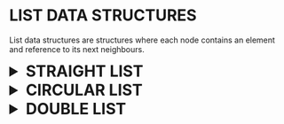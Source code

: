 # LIST DATA STRUCTURES

List data structures are structures where each node contains an element and reference to its next neighbours.

<details>

<summary style="font-size: 2em; font-weight: bold">STRAIGHT LIST</summary>

The straight list is a simple array based linked list implementation where each node only points to its next neighbor until an end is reached.

```c++
// macro settings to define straight list properties before including library
#define STRAIGHT_LIST_DATA_TYPE [type]   // defines the data type to store
#define STRAIGHT_LIST_SIZE      [size]   // defines the maximum positive array size
#define STRAIGHT_LIST_ASSERT    [assert] // defines the assert function for invalid states
#include "straight_list.h"
```

The straight list is made out of an elements array and another next indexes array that maps to each element. Apart from the list size the structure also has a head index variable. Underneath the structure relies on a linked list based stack implementation to save removed empty indexes, or holes.

```c++
typedef struct straight_list {
    STRAIGHT_LIST_DATA_TYPE elements[STRAIGHT_LIST_SIZE]; // array to store elements
    size_t next[STRAIGHT_LIST_SIZE]; // array to store next indexes
    size_t size, head; // list size and head index parameter
    size_t empty_size, empty_head; // empty stack's size and head
} straight_list_s;
```

<details>

<summary style="font-size: 1.5em;">create</summary>

Creates an empty list structure.

```c++
straight_list_s create_straight_list(void);
```

```c++
#define STRAIGHT_LIST_DATA_TYPE int
#include "straight_list.h"

int main() {
    straight_list_s list = create_straight_list();
    
    // do something
    
    return 0;
}
```

</details>

<details>

<summary style="font-size: 1.5em;">destroy</summary>

Destroys list and all elements in it.

```c++
typedef void (*destroy_straight_list_fn) (STRAIGHT_LIST_DATA_TYPE * element);
void destroy_straight_list(straight_list_s * list, const destroy_straight_list_fn destroy);
```

```c++
#define STRAIGHT_LIST_DATA_TYPE char*
#include "straight_list.h"

#include <stdlib.h>

void destroy_string(STRAIGHT_LIST_DATA_TYPE * string) {
    free(*string);
    (*string) = NULL;
}

int main() {
    straight_list_s list = create_straight_list();
    
    // do something
    
    destroy_straight_list(&list, destroy_string);
    
    return 0;
}
```

</details>

<details>

<summary style="font-size: 1.5em;">clear</summary>

Clears all elements in list.

```c++
typedef void (*destroy_straight_list_fn) (STRAIGHT_LIST_DATA_TYPE * element);
void clear_straight_list(straight_list_s * list, const destroy_straight_list_fn destroy);
```

```c++
#define STRAIGHT_LIST_DATA_TYPE char*
#include "straight_list.h"

#include <stdlib.h>

void destroy_string(STRAIGHT_LIST_DATA_TYPE * string) {
    free(*string);
    (*string) = NULL;
}

int main() {
    straight_list_s list = create_straight_list();
    
    // do something
    
    clear_straight_list(&list, destroy_string);
    
    // do something anew
    
    destroy_straight_list(&list, destroy_string);
    
    return 0;
}
```

</details>

<details>

<summary style="font-size: 1.5em;">copy</summary>

Copies the list and all its elements into a new structure.

```c++
typedef STRAIGHT_LIST_DATA_TYPE (*copy_straight_list_fn) (const STRAIGHT_LIST_DATA_TYPE element);
straight_list_s copy_straight_list(const straight_list_s * list, const copy_straight_list_fn copy);
```

```c++
#define STRAIGHT_LIST_DATA_TYPE int
#include "straight_list.h"

STRAIGHT_LIST_DATA_TYPE copy_int(const STRAIGHT_LIST_DATA_TYPE integer) {
    return integer;
}

int main() {
    straight_list_s list = create_straight_list();
    
    // do something
    
    straight_list_s copy = copy_straight_list(&list, copy_int);
    
    // do something with list and copy

    return 0;
}
```

</details>

<details>

<summary style="font-size: 1.5em;">is empty</summary>

Checks if list is empty.

```c++
bool is_empty_straight_list(const straight_list_s * list);
```

```c++
#define STRAIGHT_LIST_DATA_TYPE int
#include "straight_list.h"

int main() {
    straight_list_s list = create_straight_list();
    
    // do something
    
    while (!is_empty_straight_list(&list)) {
        // do something while list is not empty
    }

    return 0;
}
```

</details>

<details>

<summary style="font-size: 1.5em;">is full</summary>

Checks if list is full.

```c++
bool is_full_straight_list(const straight_list_s * list);
```

```c++
#define STRAIGHT_LIST_DATA_TYPE int
#include "straight_list.h"

int main() {
    straight_list_s list = create_straight_list();
        
    while (!is_full_straight_list(&list)) {
        // do something while stack is not full
    }

    return 0;
}
```

</details>

<details>

<summary style="font-size: 1.5em;">foreach</summary>

Iterates over and operates on each element in structure using generic arguments.

```c++
typedef bool (*operate_straight_list_fn) (STRAIGHT_LIST_DATA_TYPE * element, void * args);
void foreach_straight_list(straight_list_s * list, const operate_straight_list_fn operate, void * args);
```

```c++
#define STRAIGHT_LIST_DATA_TYPE int
#include "straight_list.h"

bool increment(STRAIGHT_LIST_DATA_TYPE * integer, void * value) {
    int * true_value = value;
    (*integer) += (*true_value);
    
    return true; // to iterate over each element
}

int main() {
    straight_list_s list = create_straight_list();
    
    // do something
    
    int value = 42;
    foreach_straight_list(&list, increment, &value);
    
    // do something with incremented straight_list elements

    return 0;
}
```

</details>

<details>

<summary style="font-size: 1.5em;">map</summary>

Map function that maps elements into array and manages it using size and args.

```c++
void (*manage_straight_list_fn) (STRAIGHT_LIST_DATA_TYPE * array, const size_t size, void * args);
void map_straight_list(straight_list_s * list, const manage_straight_list_fn manage, void * args);
```

```c++
#define STRAIGHT_LIST_DATA_TYPE int
#include "straight_list.h"

#include <stdlib.h>

int compare_int(const void * a, const void * b) {
    return (*(STRAIGHT_LIST_DATA_TYPE*)(a)) - (*(STRAIGHT_LIST_DATA_TYPE*)(b));
}

void sort_int(STRAIGHT_LIST_DATA_TYPE * array, const size_t size, void * compare) {
    qsort(array, size, sizeof(STRAIGHT_LIST_DATA_TYPE), compare);
}

int main() {
    straight_list_s list = create_straight_list();
    
    // do something
    
    map_straight_list(&list, sort_int, compare_int);
    
    // do something with sorted straight_list elements

    return 0;
}
```

</details>

<details>

<summary style="font-size: 1.5em;">insert at</summary>

Inserts element at index position less than or equal to list's size.

```c++
void insert_at_straight_list(straight_list_s * list, const size_t index, const STRAIGHT_LIST_DATA_TYPE element);
```

```c++
#define STRAIGHT_LIST_DATA_TYPE int
#include "straight_list.h"

int main() {
    straight_list_s list = create_straight_list();
    
    STRAIGHT_LIST_DATA_TYPE element = { 0 };
    insert_at_straight_list(&list, 0, element);
    
    // do something
    
    return 0;
}
```

</details>

<details>

<summary style="font-size: 1.5em;">get</summary>

Gets element at index position less than list's size without removing it.

```c++
STRAIGHT_LIST_DATA_TYPE get_straight_list(const straight_list_s * list, const size_t index);
```

```c++
#define STRAIGHT_LIST_DATA_TYPE int
#include "straight_list.h"

int main() {
    straight_list_s list = create_straight_list();
    
    // do something
        
    STRAIGHT_LIST_DATA_TYPE element = get_straight_list(&list, 0);
    
    // do something with element

    return 0;
}
```

</details>

<details>

<summary style="font-size: 1.5em;">remove first</summary>

Removes first instance of element based on zero equal comparison.
Returns false assertion and exit failure if no element is found.

```c++
typedef int (*compare_straight_list_fn) (const STRAIGHT_LIST_DATA_TYPE one, const STRAIGHT_LIST_DATA_TYPE two);
STRAIGHT_LIST_DATA_TYPE remove_first_straight_list(straight_list_s * list, const STRAIGHT_LIST_DATA_TYPE element, const compare_straight_list_fn compare);
```

```c++
#define STRAIGHT_LIST_DATA_TYPE int
#include "straight_list.h"

int compare_int(const STRAIGHT_LIST_DATA_TYPE a, const STRAIGHT_LIST_DATA_TYPE b) {
    return a - b;
}

int main() {
    straight_list_s list = create_straight_list();
    
    // do something
    
    STRAIGHT_LIST_DATA_TYPE element = { 0 };
    STRAIGHT_LIST_DATA_TYPE removed = remove_first_straight_list(&list, element);
    
    // do something with removed element

    return 0;
}
```

</details>

<details>

<summary style="font-size: 1.5em;">remove at</summary>

Removes element at index less than list's size.

```c++
STRAIGHT_LIST_DATA_TYPE remove_at_straight_list(straight_list_s * list, const size_t index);
```

```c++
#define STRAIGHT_LIST_DATA_TYPE int
#include "straight_list.h"

int main() {
    straight_list_s list = create_straight_list();
    
    // do something
    
    STRAIGHT_LIST_DATA_TYPE removed = remove_at_straight_list(&list, 0);
    
    // do something with first removed element

    return 0;
}
```

</details>

<details>

<summary style="font-size: 1.5em;">reverse</summary>

Reverses list (I mean, yeah).

```c++
void reverse_straight_list(straight_list_s * list);
```

```c++
#define STRAIGHT_LIST_DATA_TYPE int
#include "straight_list.h"

int main() {
    straight_list_s list = create_straight_list();
    
    // do something
    
    reverse_straight_list(&list);
    
    // do something with reversed list

    return 0;
}
```

</details>

<details>

<summary style="font-size: 1.5em;">splice</summary>

Splices source into destination list while clearing source list.

```c++
void splice_straight_list(straight_list_s * restrict destination, straight_list_s * restrict source, const size_t index);
```

```c++
#define STRAIGHT_LIST_DATA_TYPE int
#include "straight_list.h"

int main() {
    straight_list_s one = create_straight_list();
    straight_list_s two = create_straight_list();
    
    // do something
    
    splice_straight_list(&one, &two, one.size); // one's size to concatenate
    
    // do something with concatenated or empty list

    return 0;
}
```

</details>

<details>

<summary style="font-size: 1.5em;">split</summary>

Splits list and returns smaller list based on index less than list's size and new size.

```c++
straight_list_s split_straight_list(straight_list_s * list, const size_t index, const size_t size);
```

```c++
#define STRAIGHT_LIST_DATA_TYPE int
#include "straight_list.h"

int main() {
    straight_list_s list = create_straight_list();
    
    // do something
    
    straight_list_s split = split_straight_list(&list, 0, list.size / 2); // halve list
    
    // do something with first and second half

    return 0;
}
```

</details>

</details>

<details>

<summary style="font-size: 2em; font-weight: bold">CIRCULAR LIST</summary>

The circular list is a simple array based circular linked list implementation where each node points to its next neighbor and then reverts back to the beginning.

```c++
// macro settings to define circular list properties before including library
#define CIRCULAR_LIST_DATA_TYPE [type]   // defines the data type to store
#define CIRCULAR_LIST_SIZE      [size]   // defines the maximum positive array size
#define CIRCULAR_LIST_ASSERT    [assert] // defines the assert function for invalid states
#include "circular_list.h"
```

The circular list is made out of an elements array and another next indexes array that maps to each element. Apart from the list size the structure also has a tail index to guarantee faster element appending to its end. Underneath the structure relies on a linked list based stack implementation to save removed empty indexes, or holes.

```c++
typedef struct circular_list {
    size_t next[CIRCULAR_LIST_SIZE];
    size_t size, tail; // list size and tail index parameter
    size_t empty_size, empty_head; // empty stack's size and head
    CIRCULAR_LIST_DATA_TYPE elements[CIRCULAR_LIST_SIZE];
} circular_list_s;
```

<details>

<summary style="font-size: 1.5em;">create</summary>

Creates an empty list structure.

```c++
circular_list_s create_circular_list(void);
```

```c++
#define CIRCULAR_LIST_DATA_TYPE int
#include "circular_list.h"

int main() {
    circular_list_s list = create_circular_list();
    
    // do something
    
    return 0;
}
```

</details>

<details>

<summary style="font-size: 1.5em;">destroy</summary>

Destroys list and all elements in it.

```c++
typedef void (*destroy_circular_list_fn) (CIRCULAR_LIST_DATA_TYPE * element);
void destroy_circular_list(circular_list_s * list, const destroy_circular_list_fn destroy);
```

```c++
#define CIRCULAR_LIST_DATA_TYPE char*
#include "circular_list.h"

#include <stdlib.h>

void destroy_string(CIRCULAR_LIST_DATA_TYPE * string) {
    free(*string);
    (*string) = NULL;
}

int main() {
    circular_list_s list = create_circular_list();
    
    // do something
    
    destroy_circular_list(&list, destroy_string);
    
    return 0;
}
```

</details>

<details>

<summary style="font-size: 1.5em;">clear</summary>

Clears all elements in list.

```c++
typedef void (*destroy_circular_list_fn) (CIRCULAR_LIST_DATA_TYPE * element);
void clear_circular_list(circular_list_s * list, const destroy_circular_list_fn destroy);
```

```c++
#define CIRCULAR_LIST_DATA_TYPE char*
#include "circular_list.h"

#include <stdlib.h>

void destroy_string(CIRCULAR_LIST_DATA_TYPE * string) {
    free(*string);
    (*string) = NULL;
}

int main() {
    circular_list_s list = create_circular_list();
    
    // do something
    
    clear_circular_list(&list, destroy_string);
    
    // do something anew
    
    destroy_circular_list(&list, destroy_string);
    
    return 0;
}
```

</details>

<details>

<summary style="font-size: 1.5em;">copy</summary>

Copies the list and all its elements into a new structure.

```c++
typedef CIRCULAR_LIST_DATA_TYPE (*copy_circular_list_fn) (const CIRCULAR_LIST_DATA_TYPE element);
circular_list_s copy_circular_list(const circular_list_s * list, const copy_circular_list_fn copy);
```

```c++
#define CIRCULAR_LIST_DATA_TYPE int
#include "circular_list.h"

CIRCULAR_LIST_DATA_TYPE copy_int(const CIRCULAR_LIST_DATA_TYPE integer) {
    return integer;
}

int main() {
    circular_list_s list = create_circular_list();
    
    // do something
    
    circular_list_s copy = copy_circular_list(&list, copy_int);
    
    // do something with list and copy

    return 0;
}
```

</details>

<details>

<summary style="font-size: 1.5em;">is empty</summary>

Checks if list is empty.

```c++
bool is_empty_circular_list(const circular_list_s * list);
```

```c++
#define CIRCULAR_LIST_DATA_TYPE int
#include "circular_list.h"

int main() {
    circular_list_s list = create_circular_list();
    
    // do something
    
    while (!is_empty_circular_list(&list)) {
        // do something while list is not empty
    }

    return 0;
}
```

</details>

<details>

<summary style="font-size: 1.5em;">is full</summary>

Checks if list is full.

```c++
bool is_full_circular_list(const circular_list_s * list);
```

```c++
#define CIRCULAR_LIST_DATA_TYPE int
#include "circular_list.h"

int main() {
    circular_list_s list = create_circular_list();
        
    while (!is_full_circular_list(&list)) {
        // do something while stack is not full
    }

    return 0;
}
```

</details>

<details>

<summary style="font-size: 1.5em;">foreach</summary>

Iterates over and operates on each element in structure using generic arguments.

```c++
typedef bool (*operate_circular_list_fn) (CIRCULAR_LIST_DATA_TYPE * element, void * args);
void foreach_circular_list(circular_list_s * list, const operate_circular_list_fn operate, void * args);
```

```c++
#define CIRCULAR_LIST_DATA_TYPE int
#include "circular_list.h"

bool increment(CIRCULAR_LIST_DATA_TYPE * integer, void * value) {
    int * true_value = value;
    (*integer) += (*true_value);
    
    return true; // to iterate over each element
}

int main() {
    circular_list_s list = create_circular_list();
    
    // do something
    
    int value = 42;
    foreach_circular_list(&list, increment, &value);
    
    // do something with incremented circular_list elements

    return 0;
}
```

</details>

<details>

<summary style="font-size: 1.5em;">map</summary>

Map function that maps elements into array and manages it using size and args.

```c++
void (*manage_circular_list_fn) (CIRCULAR_LIST_DATA_TYPE * array, const size_t size, void * args);
void map_circular_list(circular_list_s * list, const manage_circular_list_fn manage, void * args);
```

```c++
#define CIRCULAR_LIST_DATA_TYPE int
#include "circular_list.h"

#include <stdlib.h>

int compare_int(const void * a, const void * b) {
    return (*(CIRCULAR_LIST_DATA_TYPE*)(a)) - (*(CIRCULAR_LIST_DATA_TYPE*)(b));
}

void sort_int(CIRCULAR_LIST_DATA_TYPE * array, const size_t size, void * compare) {
    qsort(array, size, sizeof(CIRCULAR_LIST_DATA_TYPE), compare);
}

int main() {
    circular_list_s list = create_circular_list();
    
    // do something
    
    map_circular_list(&list, sort_int, compare_int);
    
    // do something with sorted circular_list elements

    return 0;
}
```

</details>

<details>

<summary style="font-size: 1.5em;">insert at</summary>

Inserts element at index position less than or equal to list's size.

```c++
void insert_at_circular_list(circular_list_s * list, const size_t index, const CIRCULAR_LIST_DATA_TYPE element);
```

```c++
#define CIRCULAR_LIST_DATA_TYPE int
#include "circular_list.h"

int main() {
    circular_list_s list = create_circular_list();
    
    CIRCULAR_LIST_DATA_TYPE element = { 0 };
    insert_at_circular_list(&list, 0, element);
    
    // do something
    
    return 0;
}
```

</details>

<details>

<summary style="font-size: 1.5em;">get</summary>

Gets element at index position less than list's size without removing it.

```c++
CIRCULAR_LIST_DATA_TYPE get_circular_list(const circular_list_s * list, const size_t index);
```

```c++
#define CIRCULAR_LIST_DATA_TYPE int
#include "circular_list.h"

int main() {
    circular_list_s list = create_circular_list();
    
    // do something
        
    CIRCULAR_LIST_DATA_TYPE element = get_circular_list(&list, 0);
    
    // do something with element

    return 0;
}
```

</details>

<details>

<summary style="font-size: 1.5em;">remove first</summary>

Removes first instance of element based on zero equal comparison.
Returns false assertion and exit failure if no element is found.

```c++
typedef int (*compare_circular_list_fn) (const CIRCULAR_LIST_DATA_TYPE one, const CIRCULAR_LIST_DATA_TYPE two);
CIRCULAR_LIST_DATA_TYPE remove_first_circular_list(circular_list_s * list, const CIRCULAR_LIST_DATA_TYPE element, const compare_circular_list_fn compare);
```

```c++
#define CIRCULAR_LIST_DATA_TYPE int
#include "circular_list.h"

int compare_int(const CIRCULAR_LIST_DATA_TYPE a, const CIRCULAR_LIST_DATA_TYPE b) {
    return a - b;
}

int main() {
    circular_list_s list = create_circular_list();
    
    // do something
    
    CIRCULAR_LIST_DATA_TYPE element = { 0 };
    CIRCULAR_LIST_DATA_TYPE removed = remove_first_circular_list(&list, element);
    
    // do something with removed element

    return 0;
}
```

</details>

<details>

<summary style="font-size: 1.5em;">remove at</summary>

Removes element at index less than list's size.

```c++
CIRCULAR_LIST_DATA_TYPE remove_at_circular_list(circular_list_s * list, const size_t index);
```

```c++
#define CIRCULAR_LIST_DATA_TYPE int
#include "circular_list.h"

int main() {
    circular_list_s list = create_circular_list();
    
    // do something
    
    CIRCULAR_LIST_DATA_TYPE removed = remove_at_circular_list(&list, 0);
    
    // do something with first removed element

    return 0;
}
```

</details>

<details>

<summary style="font-size: 1.5em;">reverse</summary>

Reverses list (I mean, yeah).

```c++
void reverse_circular_list(circular_list_s * list);
```

```c++
#define CIRCULAR_LIST_DATA_TYPE int
#include "circular_list.h"

int main() {
    circular_list_s list = create_circular_list();
    
    // do something
    
    reverse_circular_list(&list);
    
    // do something with reversed list

    return 0;
}
```

</details>

<details>

<summary style="font-size: 1.5em;">shift</summary>

Shifts list to next number of elements.

```c++
void shift_circular_list(circular_list_s * list, const size_t shift);
```

```c++
#define CIRCULAR_LIST_DATA_TYPE int
#include "circular_list.h"

int main() {
    circular_list_s list = create_circular_list();
    
    // do something
    
    shift_circular_list(&list, list.size / 2);
    
    // do something with reversed list

    return 0;
}
```

</details>

<details>

<summary style="font-size: 1.5em;">splice</summary>

Splices source into destination list while clearing source list.

```c++
void splice_circular_list(circular_list_s * restrict destination, circular_list_s * restrict source, const size_t index);
```

```c++
#define CIRCULAR_LIST_DATA_TYPE int
#include "circular_list.h"

int main() {
    circular_list_s one = create_circular_list();
    circular_list_s two = create_circular_list();
    
    // do something
    
    splice_circular_list(&one, &two, one.size); // one's size to concatenate
    
    // do something with concatenated or empty list

    return 0;
}
```

</details>

<details>

<summary style="font-size: 1.5em;">split</summary>

Splits list and returns smaller list based on index less than list's size and new size.

```c++
circular_list_s split_circular_list(circular_list_s * list, const size_t index, const size_t size);
```

```c++
#define CIRCULAR_LIST_DATA_TYPE int
#include "circular_list.h"

int main() {
    circular_list_s list = create_circular_list();
    
    // do something
    
    circular_list_s split = split_circular_list(&list, 0, list.size / 2); // halve list
    
    // do something with first and second half

    return 0;
}
```

</details>

</details>

<details>

<summary style="font-size: 2em; font-weight: bold">DOUBLE LIST</summary>

The double list is a simple array based circular doubly linked list implementation where each node points to its next and previous neighbor until it reverts back to the beginning.

```c++
// macro settings to define double list properties before including library
#define DOUBLE_LIST_DATA_TYPE [type]   // defines the data type to store
#define DOUBLE_LIST_SIZE      [size]   // defines the maximum positive array size
#define DOUBLE_LIST_ASSERT    [assert] // defines the assert function for invalid states
#include "double_list.h"
```

The double list is made out of an elements array and another next indexes array that maps to each element. Apart from the list size the structure also has a head index. The structure removes elements by switching them with the last element in the array and properly fixing pointers to guarantee the absence of holes.

```c++
typedef struct double_list {
    size_t node[DOUBLE_LIST_NODE_COUNT][DOUBLE_LIST_SIZE];
    size_t size, head;
    DOUBLE_LIST_DATA_TYPE elements[DOUBLE_LIST_SIZE];
} double_list_s;
```

<details>

<summary style="font-size: 1.5em;">create</summary>

Creates an empty list structure.

```c++
double_list_s create_double_list(void);
```

```c++
#define DOUBLE_LIST_DATA_TYPE int
#include "double_list.h"

int main() {
    double_list_s list = create_double_list();
    
    // do something
    
    return 0;
}
```

</details>

<details>

<summary style="font-size: 1.5em;">destroy</summary>

Destroys list and all elements in it.

```c++
typedef void (*destroy_double_list_fn) (DOUBLE_LIST_DATA_TYPE * element);
void destroy_double_list(double_list_s * list, const destroy_double_list_fn destroy);
```

```c++
#define DOUBLE_LIST_DATA_TYPE char*
#include "double_list.h"

#include <stdlib.h>

void destroy_string(DOUBLE_LIST_DATA_TYPE * string) {
    free(*string);
    (*string) = NULL;
}

int main() {
    double_list_s list = create_double_list();
    
    // do something
    
    destroy_double_list(&list, destroy_string);
    
    return 0;
}
```

</details>

<details>

<summary style="font-size: 1.5em;">clear</summary>

Clears all elements in list.

```c++
typedef void (*destroy_double_list_fn) (DOUBLE_LIST_DATA_TYPE * element);
void clear_double_list(double_list_s * list, const destroy_double_list_fn destroy);
```

```c++
#define DOUBLE_LIST_DATA_TYPE char*
#include "double_list.h"

#include <stdlib.h>

void destroy_string(DOUBLE_LIST_DATA_TYPE * string) {
    free(*string);
    (*string) = NULL;
}

int main() {
    double_list_s list = create_double_list();
    
    // do something
    
    clear_double_list(&list, destroy_string);
    
    // do something anew
    
    destroy_double_list(&list, destroy_string);
    
    return 0;
}
```

</details>

<details>

<summary style="font-size: 1.5em;">copy</summary>

Copies the list and all its elements into a new structure.

```c++
typedef DOUBLE_LIST_DATA_TYPE (*copy_double_list_fn) (const DOUBLE_LIST_DATA_TYPE element);
double_list_s copy_double_list(const double_list_s * list, const copy_double_list_fn copy);
```

```c++
#define DOUBLE_LIST_DATA_TYPE int
#include "double_list.h"

DOUBLE_LIST_DATA_TYPE copy_int(const DOUBLE_LIST_DATA_TYPE integer) {
    return integer;
}

int main() {
    double_list_s list = create_double_list();
    
    // do something
    
    double_list_s copy = copy_double_list(&list, copy_int);
    
    // do something with list and copy

    return 0;
}
```

</details>

<details>

<summary style="font-size: 1.5em;">is empty</summary>

Checks if list is empty.

```c++
bool is_empty_double_list(const double_list_s * list);
```

```c++
#define DOUBLE_LIST_DATA_TYPE int
#include "double_list.h"

int main() {
    double_list_s list = create_double_list();
    
    // do something
    
    while (!is_empty_double_list(&list)) {
        // do something while list is not empty
    }

    return 0;
}
```

</details>

<details>

<summary style="font-size: 1.5em;">is full</summary>

Checks if list is full.

```c++
bool is_full_double_list(const double_list_s * list);
```

```c++
#define DOUBLE_LIST_DATA_TYPE int
#include "double_list.h"

int main() {
    double_list_s list = create_double_list();
        
    while (!is_full_double_list(&list)) {
        // do something while stack is not full
    }

    return 0;
}
```

</details>

<details>

<summary style="font-size: 1.5em;">foreach next</summary>

Iterates over and operates on each element in structure using generic arguments, in proper order.

```c++
typedef bool (*operate_double_list_fn) (DOUBLE_LIST_DATA_TYPE * element, void * args);
void foreach_next_double_list(double_list_s * list, const operate_double_list_fn operate, void * args);
```

```c++
#define DOUBLE_LIST_DATA_TYPE int
#include "double_list.h"

bool increment(DOUBLE_LIST_DATA_TYPE * integer, void * value) {
    int * true_value = value;
    (*integer) += (*true_value);
    
    return true; // to iterate over each element
}

int main() {
    double_list_s list = create_double_list();
    
    // do something
    
    int value = 42;
    foreach_next_double_list(&list, increment, &value);
    
    // do something with incremented double_list elements

    return 0;
}
```

</details>

<details>

<summary style="font-size: 1.5em;">foreach previous</summary>

Iterates over and operates on each element in structure using generic arguments, but in reverse order.

```c++
typedef bool (*operate_double_list_fn) (DOUBLE_LIST_DATA_TYPE * element, void * args);
void foreach_prev_double_list(double_list_s * list, const operate_double_list_fn operate, void * args);
```

```c++
#define DOUBLE_LIST_DATA_TYPE int
#include "double_list.h"

bool increment(DOUBLE_LIST_DATA_TYPE * integer, void * value) {
    int * true_value = value;
    (*integer) += (*true_value);
    
    return true; // to iterate over each element
}

int main() {
    double_list_s list = create_double_list();
    
    // do something
    
    int value = 42;
    foreach_prev_double_list(&list, increment, &value);
    
    // do something with incremented double_list elements

    return 0;
}
```

</details>

<details>

<summary style="font-size: 1.5em;">map</summary>

Map function that maps elements into array and manages it using size and args.

```c++
void (*manage_double_list_fn) (DOUBLE_LIST_DATA_TYPE * array, const size_t size, void * args);
void map_double_list(double_list_s * list, const manage_double_list_fn manage, void * args);
```

```c++
#define DOUBLE_LIST_DATA_TYPE int
#include "double_list.h"

#include <stdlib.h>

int compare_int(const void * a, const void * b) {
    return (*(DOUBLE_LIST_DATA_TYPE*)(a)) - (*(DOUBLE_LIST_DATA_TYPE*)(b));
}

void sort_int(DOUBLE_LIST_DATA_TYPE * array, const size_t size, void * compare) {
    qsort(array, size, sizeof(DOUBLE_LIST_DATA_TYPE), compare);
}

int main() {
    double_list_s list = create_double_list();
    
    // do something
    
    map_double_list(&list, sort_int, compare_int);
    
    // do something with sorted double_list elements

    return 0;
}
```

</details>

<details>

<summary style="font-size: 1.5em;">insert at</summary>

Inserts element at index position less than or equal to list's size.

```c++
void insert_at_double_list(double_list_s * list, const size_t index, const DOUBLE_LIST_DATA_TYPE element);
```

```c++
#define DOUBLE_LIST_DATA_TYPE int
#include "double_list.h"

int main() {
    double_list_s list = create_double_list();
    
    DOUBLE_LIST_DATA_TYPE element = { 0 };
    insert_at_double_list(&list, 0, element);
    
    // do something
    
    return 0;
}
```

</details>

<details>

<summary style="font-size: 1.5em;">get</summary>

Gets element at index position less than list's size without removing it.

```c++
DOUBLE_LIST_DATA_TYPE get_double_list(const double_list_s * list, const size_t index);
```

```c++
#define DOUBLE_LIST_DATA_TYPE int
#include "double_list.h"

int main() {
    double_list_s list = create_double_list();
    
    // do something
        
    DOUBLE_LIST_DATA_TYPE element = get_double_list(&list, 0);
    
    // do something with element

    return 0;
}
```

</details>

<details>

<summary style="font-size: 1.5em;">remove first</summary>

Removes first instance of element based on zero equal comparison.
Returns false assertion and exit failure if no element is found.

```c++
typedef int (*compare_double_list_fn) (const DOUBLE_LIST_DATA_TYPE one, const DOUBLE_LIST_DATA_TYPE two);
DOUBLE_LIST_DATA_TYPE remove_first_double_list(double_list_s * list, const DOUBLE_LIST_DATA_TYPE element, const compare_double_list_fn compare);
```

```c++
#define DOUBLE_LIST_DATA_TYPE int
#include "double_list.h"

int compare_int(const DOUBLE_LIST_DATA_TYPE a, const DOUBLE_LIST_DATA_TYPE b) {
    return a - b;
}

int main() {
    double_list_s list = create_double_list();
    
    // do something
    
    DOUBLE_LIST_DATA_TYPE element = { 0 };
    DOUBLE_LIST_DATA_TYPE removed = remove_first_double_list(&list, element);
    
    // do something with removed element

    return 0;
}
```

</details>

<details>

<summary style="font-size: 1.5em;">remove last</summary>

Removes Last instance of element based on zero equal comparison.
Returns false assertion and exit failure if no element is found.

```c++
typedef int (*compare_double_list_fn) (const DOUBLE_LIST_DATA_TYPE one, const DOUBLE_LIST_DATA_TYPE two);
DOUBLE_LIST_DATA_TYPE remove_last_double_list(double_list_s * list, const DOUBLE_LIST_DATA_TYPE element, const compare_double_list_fn compare);
```

```c++
#define DOUBLE_LIST_DATA_TYPE int
#include "double_list.h"

int compare_int(const DOUBLE_LIST_DATA_TYPE a, const DOUBLE_LIST_DATA_TYPE b) {
    return a - b;
}

int main() {
    double_list_s list = create_double_list();
    
    // do something
    
    DOUBLE_LIST_DATA_TYPE element = { 0 };
    DOUBLE_LIST_DATA_TYPE removed = remove_last_double_list(&list, element);
    
    // do something with removed element

    return 0;
}
```

</details>

<details>

<summary style="font-size: 1.5em;">remove at</summary>

Removes element at index less than list's size.

```c++
DOUBLE_LIST_DATA_TYPE remove_at_double_list(double_list_s * list, const size_t index);
```

```c++
#define DOUBLE_LIST_DATA_TYPE int
#include "double_list.h"

int main() {
    double_list_s list = create_double_list();
    
    // do something
    
    DOUBLE_LIST_DATA_TYPE removed = remove_at_double_list(&list, 0);
    
    // do something with first removed element

    return 0;
}
```

</details>

<details>

<summary style="font-size: 1.5em;">reverse</summary>

Reverses list (I mean, yeah).

```c++
void reverse_double_list(double_list_s * list);
```

```c++
#define DOUBLE_LIST_DATA_TYPE int
#include "double_list.h"

int main() {
    double_list_s list = create_double_list();
    
    // do something
    
    reverse_double_list(&list);
    
    // do something with reversed list

    return 0;
}
```

</details>

<details>

<summary style="font-size: 1.5em;">shift next</summary>

Shifts list to next number of elements starting from head.

```c++
void shift_next_double_list(double_list_s * list, const size_t shift);
```

```c++
#define DOUBLE_LIST_DATA_TYPE int
#include "double_list.h"

int main() {
    double_list_s list = create_double_list();
    
    // do something
    
    shift_next_double_list(&list, list.size / 2);
    
    // do something with reversed list

    return 0;
}
```

</details>

<details>

<summary style="font-size: 1.5em;">shift previous</summary>

Shifts list to previous number of elements starting from head.

```c++
void shift_prev_double_list(double_list_s * list, const size_t shift);
```

```c++
#define DOUBLE_LIST_DATA_TYPE int
#include "double_list.h"

int main() {
    double_list_s list = create_double_list();
    
    // do something
    
    shift_prev_double_list(&list, list.size / 2);
    
    // do something with reversed list

    return 0;
}
```

</details>

<details>

<summary style="font-size: 1.5em;">splice</summary>

Splices source into destination list while clearing source list.

```c++
void splice_double_list(double_list_s * restrict destination, double_list_s * restrict source, const size_t index);
```

```c++
#define DOUBLE_LIST_DATA_TYPE int
#include "double_list.h"

int main() {
    double_list_s one = create_double_list();
    double_list_s two = create_double_list();
    
    // do something
    
    splice_double_list(&one, &two, one.size); // one's size to concatenate
    
    // do something with concatenated or empty list

    return 0;
}
```

</details>

<details>

<summary style="font-size: 1.5em;">split</summary>

Splits list and returns smaller list based on index less than list's size and new size.

```c++
double_list_s split_double_list(double_list_s * list, const size_t index, const size_t size);
```

```c++
#define DOUBLE_LIST_DATA_TYPE int
#include "double_list.h"

int main() {
    double_list_s list = create_double_list();
    
    // do something
    
    double_list_s split = split_double_list(&list, 0, list.size / 2); // halve list
    
    // do something with first and second half

    return 0;
}
```

</details>

</details>
